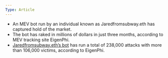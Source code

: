 ```yaml
---
Type: Article
---
```

- An MEV bot run by an individual known as Jaredfromsubway.eth has captured hold of the market.
- The bot has raked in millions of dollars in just three months, according to MEV tracking site EigenPhi.
- [Jaredfromsubway.eth’s bot](https://www.theblock.co/post/227110/mev-trading-bot-memecoins-subway) has run a total of 238,000 attacks with more than 106,000 victims, according to EigenPhi.
